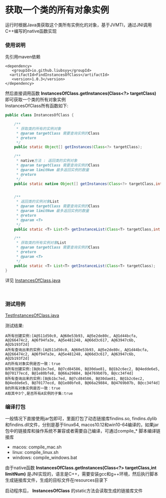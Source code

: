 # 获取一个类的所有对象实例

运行时根据Java类获取这个类所有实例化的对象，基于JVMTI，通过JNI调用C++编写的native函数实现<br>

### 使用说明
先引用maven依赖
```
<dependency>
   <groupId>io.github.liubsyy</groupId>
  <artifactId>FindInstancesOfClass</artifactId>
   <version>1.0.3</version>
</dependency>
```

然后直接调用函数 **InstancesOfClass.getInstances(Class<?> targetClass)** 即可获取一个类的所有对象实例
<br>InstancesOfClass所有函数如下:
```java
public class InstancesOfClass {

    /**
     * 获取类的所有的实例对象
     * @param targetClass 需要查询实例的Class
     * @return
     */
    public static Object[] getInstances(Class<?> targetClass);

    /**
     * native方法 : 返回类的实例对象
     * @param targetClass 需要查询实例的Class
     * @param limitNum 最多返回实例的数量
     * @return
     */
    public static native Object[] getInstances(Class<?> targetClass,int limitNum);


    /**
     * 返回类的实例对象List
     * @param targetClass 需要查询实例的Class
     * @param limitNum 最多返回实例的数量
     * @return
     * @param <T>
     */
    public static <T> List<T> getInstanceList(Class<T> targetClass,int limitNum);

    /**
     * 获取类的所有实例对象List
     * @param targetClass 需要查询实例的Class
     * @return
     * @param <T>
     */
    public static <T> List<T> getInstanceList(Class<T> targetClass);
}

```

详见 [InstancesOfClass.java](./src/main/java/com/liubs/findinstances/jvmti/InstancesOfClass.java)

<br>



### 测试用例
[TestInstancesOfClass.java](./src/test/java/TestInstancesOfClass.java)

测试结果: 
```
A所有创建实例:[A@511d50c0, A@60e53b93, A@5e2de80c, A@1d44bcfa, A@266474c2, A@6f94fa3e, A@5e481248, A@66d3c617, A@63947c6b, A@2b193f2d]
A所有查询出来的实例:[A@511d50c0, A@60e53b93, A@5e2de80c, A@1d44bcfa, A@266474c2, A@6f94fa3e, A@5e481248, A@66d3c617, A@63947c6b, A@2b193f2d]
A的所有对象实例是否一致：true
B所有创建实例:[B@b1bc7ed, B@7cd84586, B@30dae81, B@1b2c6ec2, B@4edde6e5, B@70177ecd, B@1e80bfe8, B@66a29884, B@4769b07b, B@cc34f4d]
B所有查询出来的实例:[B@b1bc7ed, B@7cd84586, B@30dae81, B@1b2c6ec2, B@4edde6e5, B@70177ecd, B@1e80bfe8, B@66a29884, B@4769b07b, B@cc34f4d]
B的所有对象实例是否一致：true
A取其中3个,是否所有A实例的子集:true 
```


### 编译打包
一般情况下直接使用jar包即可，里面打包了动态链接库findins.so, findins.dylib和findins.dll文件，分别是基于linux64, macos10.12和win10-64编译的，如果jar包中的链接库和操作系统不兼容或者需要自己编译，可通过compile_* 脚本编译链接库
- macos: compile_mac.sh
- linux: compile_linux.sh
- windows: compile_windows.bat

由于native函数 **InstancesOfClass.getInstances(Class<?> targetClass,int limitNum)**  是JNI实现的，语言是C++，需要安装gcc和g++环境，然后执行脚本生成链接库文件，生成的目标文件在resources目录下
<br>

启动程序后， **InstancesOfClass** 的static方法会读取生成的链接库文件<br>


